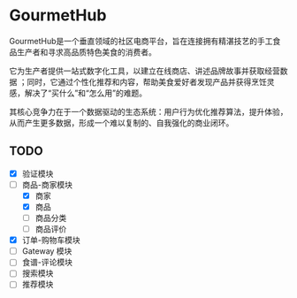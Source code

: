 # GourmetHub
GourmetHub是一个垂直领域的社区电商平台，旨在连接拥有精湛技艺的手工食品生产者和寻求高品质特色美食的消费者。  

它为生产者提供一站式数字化工具，以建立在线商店、讲述品牌故事并获取经营数据 ；同时，它通过个性化推荐和内容，帮助美食爱好者发现产品并获得烹饪灵感，解决了“买什么”和“怎么用”的难题。

其核心竞争力在于一个数据驱动的生态系统：用户行为优化推荐算法，提升体验，从而产生更多数据，形成一个难以复制的、自我强化的商业闭环。


## TODO
- [x] 验证模块
- [ ] 商品-商家模块
  - [x] 商家
  - [x] 商品
  - [ ] 商品分类
  - [ ] 商品评价
- [x] 订单-购物车模块
- [ ] Gateway 模块
- [ ] 食谱-评论模块
- [ ] 搜索模块 
- [ ] 推荐模块
